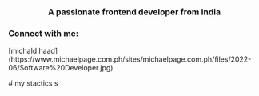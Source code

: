 <h3 align="center">A passionate frontend developer from India</h3>

<h3 align="left">Connect with me:</h3>
<p align="left">
[michald haad]  (https://www.michaelpage.com.ph/sites/michaelpage.com.ph/files/2022-06/Software%20Developer.jpg)
</p>
# my stactics 
<!---
michael34df/michael34df is a ✨ special ✨ repository because its `README.md` (this file) appears on your GitHub profile.
You can click the Preview link to take a look at your changes.
--->
s
